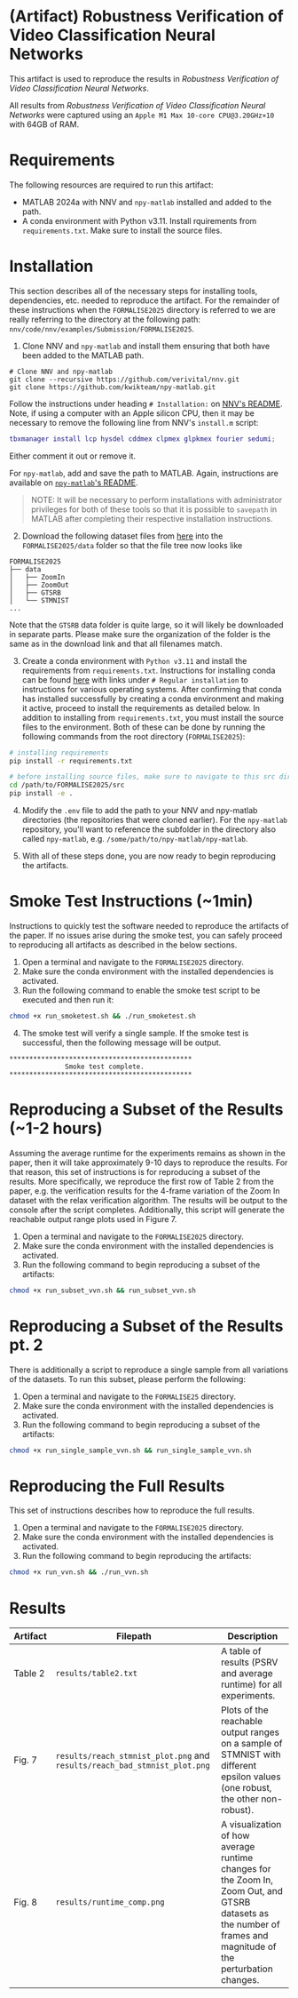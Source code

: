 # (Artifact) Robustness Verification of Video Classification Neural Networks

This artifact is used to reproduce the results in _Robustness Verification of Video Classification Neural Networks_.

All results from _Robustness Verification of Video Classification Neural Networks_ were captured using an `Apple M1 Max 10-core CPU@3.20GHz×10` with 64GB of RAM.

# Requirements

The following resources are required to run this artifact:

- MATLAB 2024a with NNV and `npy-matlab` installed and added to the path.
- A conda environment with Python v3.11. Install rquirements from `requirements.txt`. Make sure to install the source files.

# Installation

This section describes all of the necessary steps for installing tools, dependencies, etc. needed to reproduce the artifact. For the remainder of these instructions when the `FORMALISE2025` directory is referred to we are really referring to the directory at the following path: `nnv/code/nnv/examples/Submission/FORMALISE2025`.

1. Clone NNV and `npy-matlab` and install them ensuring that both have been added to the MATLAB path.

```
# Clone NNV and npy-matlab
git clone --recursive https://github.com/verivital/nnv.git
git clone https://github.com/kwikteam/npy-matlab.git
```

Follow the instructions under heading `# Installation:` on [NNV's README](https://github.com/verivital/nnv/blob/master/README.md). Note, if using a computer with an Apple silicon CPU, then it may be necessary to remove the following line from NNV's `install.m` script:

```matlab
tbxmanager install lcp hysdel cddmex clpmex glpkmex fourier sedumi;
```

Either comment it out or remove it.

For `npy-matlab`, add and save the path to MATLAB. Again, instructions are available on [`npy-matlab`'s README](https://github.com/kwikteam/npy-matlab/blob/master/README.md).

> NOTE: It will be necessary to perform installations with administrator privileges for both of these tools so that it is possible to `savepath` in MATLAB after completing their respective installation instructions.

2. Download the following dataset files from [here](https://drive.google.com/drive/folders/1sXRtSObHLBTeKVss2IA-NGPKljirgD8D?usp=drive_link) into the `FORMALISE2025/data` folder so that the file tree now looks like

```pseudo
FORMALISE2025
├── data
│   ├── ZoomIn
│   ├── ZoomOut
│   ├── GTSRB
│   └── STMNIST
...
```

Note that the `GTSRB` data folder is quite large, so it will likely be downloaded in separate parts. Please make sure the organization of the folder is the same as in the download link and that all filenames match.

3. Create a conda environment with `Python v3.11` and install the requirements from `requirements.txt`. Instructions for installing conda can be found [here](https://docs.conda.io/projects/conda/en/latest/user-guide/install/) with links under `# Regular installation` to instructions for various operating systems. After confirming that conda has installed successfully by creating a conda environment and making it active, proceed to install the requirements as detailed below. In addition to installing from `requirements.txt`, you must install the source files to the environment. Both of these can be done by running the following commands from the root directory (`FORMALISE2025`):

```bash
# installing requirements
pip install -r requirements.txt

# before installing source files, make sure to navigate to this src directory, e.g.
cd /path/to/FORMALISE2025/src
pip install -e .
```

4. Modify the `.env` file to add the path to your NNV and npy-matlab directories (the repositories that were cloned earlier). For the `npy-matlab` repository, you'll want to reference the subfolder in the directory also called `npy-matlab`, e.g. `/some/path/to/npy-matlab/npy-matlab`.

5. With all of these steps done, you are now ready to begin reproducing the artifacts.

# Smoke Test Instructions (~1min)

Instructions to quickly test the software needed to reproduce the artifacts of the paper. If no issues arise during the smoke test, you can safely proceed to reproducing all artifacts as described in the below sections.

1. Open a terminal and navigate to the `FORMALISE2025` directory.
2. Make sure the conda environment with the installed dependencies is activated.
3. Run the following command to enable the smoke test script to be executed and then run it:

```bash
chmod +x run_smoketest.sh && ./run_smoketest.sh
```

4. The smoke test will verify a single sample. If the smoke test is successful, then the following message will be output.

```
**********************************************
              Smoke test complete.
**********************************************
```

# Reproducing a Subset of the Results (~1-2 hours)

Assuming the average runtime for the experiments remains as shown in the paper, then it will take approximately 9-10 days to reproduce the results. For that reason, this set of instructions is for reproducing a subset of the results. More specifically, we reproduce the first row of Table 2 from the paper, e.g. the verification results for the 4-frame variation of the Zoom In dataset with the relax verification algorithm. The results will be output to the console after the script completes. Additionally, this script will generate the reachable output range plots used in Figure 7.

1. Open a terminal and navigate to the `FORMALISE2025` directory.
2. Make sure the conda environment with the installed dependencies is activated.
3. Run the following command to begin reproducing a subset of the artifacts:

```bash
chmod +x run_subset_vvn.sh && run_subset_vvn.sh
```

# Reproducing a Subset of the Results pt. 2

There is additionally a script to reproduce a single sample from all variations of the datasets. To run this subset, please perform the following:

1. Open a terminal and navigate to the `FORMALISE25` directory.
2. Make sure the conda environment with the installed dependencies is activated.
3. Run the following command to begin reproducing a subset of the artifacts:

```bash
chmod +x run_single_sample_vvn.sh && run_single_sample_vvn.sh
```

# Reproducing the Full Results

This set of instructions describes how to reproduce the full results.

1. Open a terminal and navigate to the `FORMALISE2025` directory.
2. Make sure the conda environment with the installed dependencies is activated.
3. Run the following command to begin reproducing the artifacts:

```bash
chmod +x run_vvn.sh && ./run_vvn.sh
```

# Results

| Artifact | Filepath                                                                  | Description                                                                                                                                                     |
| -------- | ------------------------------------------------------------------------- | --------------------------------------------------------------------------------------------------------------------------------------------------------------- |
| Table 2  | `results/table2.txt`                                                      | A table of results (PSRV and average runtime) for all experiments.                                                                                              |
| Fig. 7   | `results/reach_stmnist_plot.png` and `results/reach_bad_stmnist_plot.png` | Plots of the reachable output ranges on a sample of STMNIST with different epsilon values (one robust, the other non-robust).                                   |
| Fig. 8   | `results/runtime_comp.png`                                                | A visualization of how average runtime changes for the Zoom In, Zoom Out, and GTSRB datasets as the number of frames and magnitude of the perturbation changes. |

<!-- ### requirements.txt -->
<!-- Numpy could not be upgraded from 1.26.4 to 2.0.0 because of some incompatability with onnxruntime. -->
